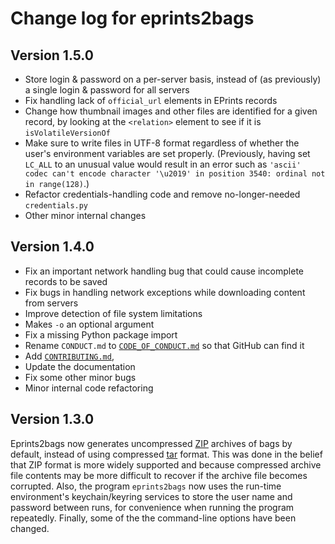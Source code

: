 Change log for eprints2bags
===========================

Version 1.5.0
-------------

* Store login & password on a per-server basis, instead of (as previously) a single login & password for all servers
* Fix handling lack of `official_url` elements in EPrints records
* Change how thumbnail images and other files are identified for a given record, by looking at the `<relation>` element to see if it is `isVolatileVersionOf`
* Make sure to write files in UTF-8 format regardless of whether the user's environment variables are set properly.  (Previously, having set `LC_ALL` to an unusual value would result in an error such as `'ascii' codec can't encode character '\u2019' in position 3540: ordinal not in range(128)`.)
* Refactor credentials-handling code and remove no-longer-needed `credentials.py`
* Other minor internal changes


Version 1.4.0
-------------

* Fix an important network handling bug that could cause incomplete records to be saved
* Fix bugs in handling network exceptions while downloading content from servers
* Improve detection of file system limitations
* Makes `-o` an optional argument
* Fix a missing Python package import
* Rename `CONDUCT.md` to [`CODE_OF_CONDUCT.md`](CODE_OF_CONDUCT.md) so that GitHub can find it
* Add [`CONTRIBUTING.md`](CONTRIBUTING.md),
* Update the documentation
* Fix some other minor bugs
* Minor internal code refactoring


Version 1.3.0
-------------

Eprints2bags now generates uncompressed [ZIP](https://www.loc.gov/preservation/digital/formats/fdd/fdd000354.shtml) archives of bags by default, instead of using compressed [tar](https://en.wikipedia.org/wiki/Tar_(computing)) format.  This was done in the belief that ZIP format is more widely supported and because compressed archive file contents may be more difficult to recover if the archive file becomes corrupted.  Also, the program `eprints2bags` now uses the run-time environment's keychain/keyring services to store the user name and password between runs, for convenience when running the program repeatedly.  Finally, some of the the command-line options have been changed.
